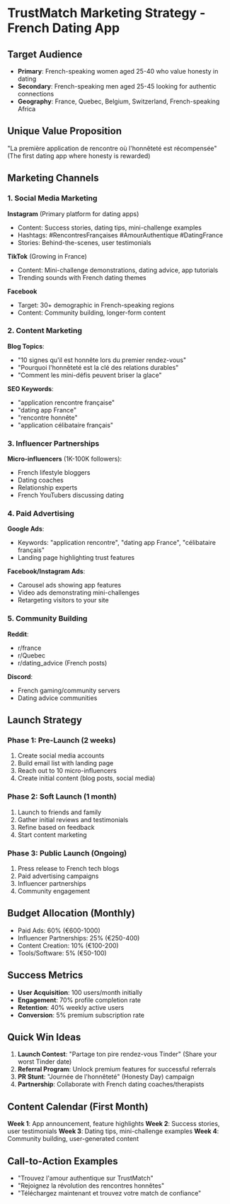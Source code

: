 # TrustMatch Marketing Strategy - French Dating App

## Target Audience
- **Primary**: French-speaking women aged 25-40 who value honesty in dating
- **Secondary**: French-speaking men aged 25-45 looking for authentic connections
- **Geography**: France, Quebec, Belgium, Switzerland, French-speaking Africa

## Unique Value Proposition
"La première application de rencontre où l'honnêteté est récompensée"
(The first dating app where honesty is rewarded)

## Marketing Channels

### 1. Social Media Marketing
**Instagram** (Primary platform for dating apps)
- Content: Success stories, dating tips, mini-challenge examples
- Hashtags: #RencontresFrançaises #AmourAuthentique #DatingFrance
- Stories: Behind-the-scenes, user testimonials

**TikTok** (Growing in France)
- Content: Mini-challenge demonstrations, dating advice, app tutorials
- Trending sounds with French dating themes

**Facebook**
- Target: 30+ demographic in French-speaking regions
- Content: Community building, longer-form content

### 2. Content Marketing
**Blog Topics**:
- "10 signes qu'il est honnête lors du premier rendez-vous"
- "Pourquoi l'honnêteté est la clé des relations durables"
- "Comment les mini-défis peuvent briser la glace"

**SEO Keywords**:
- "application rencontre française"
- "dating app France"
- "rencontre honnête"
- "application célibataire français"

### 3. Influencer Partnerships
**Micro-influencers** (1K-100K followers):
- French lifestyle bloggers
- Dating coaches
- Relationship experts
- French YouTubers discussing dating

### 4. Paid Advertising
**Google Ads**:
- Keywords: "application rencontre", "dating app France", "célibataire français"
- Landing page highlighting trust features

**Facebook/Instagram Ads**:
- Carousel ads showing app features
- Video ads demonstrating mini-challenges
- Retargeting visitors to your site

### 5. Community Building
**Reddit**:
- r/france
- r/Quebec
- r/dating_advice (French posts)

**Discord**:
- French gaming/community servers
- Dating advice communities

## Launch Strategy

### Phase 1: Pre-Launch (2 weeks)
1. Create social media accounts
2. Build email list with landing page
3. Reach out to 10 micro-influencers
4. Create initial content (blog posts, social media)

### Phase 2: Soft Launch (1 month)
1. Launch to friends and family
2. Gather initial reviews and testimonials
3. Refine based on feedback
4. Start content marketing

### Phase 3: Public Launch (Ongoing)
1. Press release to French tech blogs
2. Paid advertising campaigns
3. Influencer partnerships
4. Community engagement

## Budget Allocation (Monthly)
- Paid Ads: 60% (€600-1000)
- Influencer Partnerships: 25% (€250-400)
- Content Creation: 10% (€100-200)
- Tools/Software: 5% (€50-100)

## Success Metrics
- **User Acquisition**: 100 users/month initially
- **Engagement**: 70% profile completion rate
- **Retention**: 40% weekly active users
- **Conversion**: 5% premium subscription rate

## Quick Win Ideas
1. **Launch Contest**: "Partage ton pire rendez-vous Tinder" (Share your worst Tinder date)
2. **Referral Program**: Unlock premium features for successful referrals
3. **PR Stunt**: "Journée de l'honnêteté" (Honesty Day) campaign
4. **Partnership**: Collaborate with French dating coaches/therapists

## Content Calendar (First Month)
**Week 1**: App announcement, feature highlights
**Week 2**: Success stories, user testimonials
**Week 3**: Dating tips, mini-challenge examples
**Week 4**: Community building, user-generated content

## Call-to-Action Examples
- "Trouvez l'amour authentique sur TrustMatch"
- "Rejoignez la révolution des rencontres honnêtes"
- "Téléchargez maintenant et trouvez votre match de confiance"